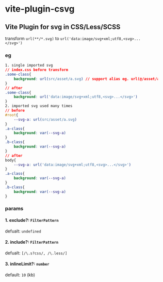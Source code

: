 # vite-plugin-csvg #

## Vite Plugin for svg in CSS/Less/SCSS ##

transform `url(**/*.svg)` to `url('data:image/svg+xml;utf8,<svg>...</svg>')`

### eg ###

```css
1. single imported svg
// index.css before transform
.some-class{
    background: url(src/asset/a.svg) // support alias eg. url(@/asset/a.svg)
}
// after 
.some-class{
    background: url('data:image/svg+xml;utf8,<svg>...</svg>')
}
2. imported svg used many times
// before
#root{
    --svg-a: url(src/asset/a.svg)
}
.a-class{
    background: var(--svg-a)
}
.b-class{
    background: var(--svg-a)
}
// after
body{
    --svg-a: url('data:image/svg+xml;utf8,<svg>...</svg>')
}
.a-class{
    background: var(--svg-a)
}
.b-class{
    background: var(--svg-a)
}
```

### params ###

#### 1. exclude?: `FilterPattern` ####

defualt: `undefined`

#### 2. include?: `FilterPattern` ####

defualt: `[/\.s?css/, /\.less/]`

#### 3. inlineLimit?: `number` ####

default: `10` (kb)
